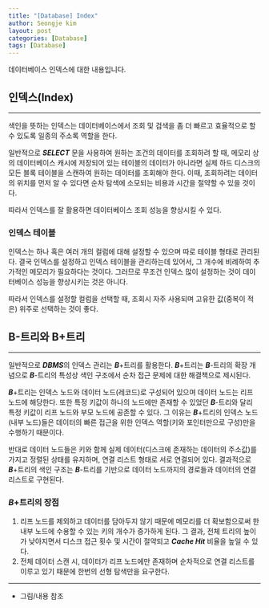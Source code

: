 ```yaml
---
title: "[Database] Index"
author: Seongje kim
layout: post
categories: [Database]
tags: [Database]
---
```

<style>
    blockquote {
        font-size:12pt;
		padding-bottom:0.1px;
        margin-bottom:40px;
    }

	img {
		margin-left:15px;
		margin-right:30px;
		max-width:100%;
		heght:auto;
	}
</style>

데이터베이스 인덱스에 대한 내용입니다.

## 인덱스(Index)
---

색인을 뜻하는 인덱스는 데이터베이스에서 조회 및 검색을 좀 더 빠르고 효율적으로 할 수 있도록 일종의 주소록 역할을 한다.

일반적으로 ***SELECT*** 문을 사용하여 원하는 조건의 데이터를 조회하려 할 때, 메모리 상의 데이터베이스 캐시에 저장되어 있는 테이블의 데이터가 아니라면 실제 하드 디스크의 모든 블록 테이블을 스캔하여 원하는 데이터를 조회해야 한다.
이때, 조회하려는 데이터의 위치를 먼저 알 수 있다면 순차 탐색에 소모되는 비용과 시간을 절약할 수 있을 것이다.

따라서 인덱스를 잘 활용하면 데이터베이스 조회 성능을 향상시킬 수 있다.

### 인덱스 테이블  

인덱스는 하나 혹은 여러 개의 컬럼에 대해 설정할 수 있으며 따로 테이블 형태로 관리된다.
결국 인덱스를 설정하고 인덱스 테이블을 관리하는데 있어서, 그 개수에 비례하여 추가적인 메모리가 필요하다는 것이다.
그러므로 무조건 인덱스 많이 설정하는 것이 데이터베이스 성능을 향상시키는 것은 아니다.

따라서 인덱스를 설정할 컬럼을 선택할 때, 조회시 자주 사용되며 고유한 값(중복이 적은) 위주로 선택하는 것이 좋다.

## B-트리와 B+트리
---

일반적으로 ***DBMS***의 인덱스 관리는 ***B***+트리를 활용한다.
***B***+트리는 ***B***-트리의 확장 개념으로 ***B***-트리의 특성상 색인 구조에서 순차 접근 문제에 대한 해결책으로 제시된다.

***B***+트리는 인덱스 노드와 데이터 노드(레코드)로 구성되어 있으며 데이터 노드는 리프 노드에 해당한다.
또한 특정 키값이 하나의 노드에만 존재할 수 있었던 ***B***-트리와 달리 특정 키값이 리프 노드와 부모 노드에 공존할 수 있다.
그 이유는 ***B***+트리의 인덱스 노드(내부 노드)들은 데이터의 빠른 접근을 위한 인덱스 역할(키와 포인터만으로 구성)만을 수행하기 때문이다.

반대로 데이터 노드들은 키와 함께 실제 데이터(디스크에 존재하는 데이터의 주소값)를 가지고 정렬된 상태를 유지하며, 연결 리스트 형태로 서로 연결되어 있다.
결과적으로 ***B***+트리의 색인 구조는 ***B***-트리를 기반으로 데이터 노드까지의 경로들과 데이터의 연결 리스트로 구현된다.

### ***B***+트리의 장점  

1. 리프 노드를 제외하고 데이터를 담아두지 않기 때문에 메모리를 더 확보함으로써 한 내부 노드에 수용할 수 있는 키의 개수가 증가하게 된다.
그 결과, 전체 트리의 높이가 낮아지면서 디스크 접근 횟수 및 시간이 절약되고 ***Cache Hit*** 비율을 높일 수 있다.
2. 전체 데이터 스캔 시, 데이터가 리프 노드에만 존재하며 순차적으로 연결 리스트를 이루고 있기 때문에 한번의 선형 탐색만을 요구한다.

***

- 그림/내용 참조
